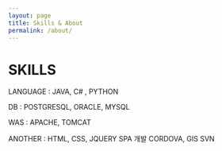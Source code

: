 ```yaml
---
layout: page
title: Skills & About
permalink: /about/
---
```

<div>
<h1>SKILLS</h1>

LANGUAGE : JAVA, C# , PYTHON

DB : POSTGRESQL, ORACLE, MYSQL

WAS : APACHE, TOMCAT

ANOTHER : HTML, CSS, JQUERY SPA 개발
          CORDOVA, GIS
          SVN
</div>

<!--
Sleek is a modern Jekyll theme focused on speed performance & SEO best practices. You can find out more info about customizing your Jekyll theme, as well as basic Jekyll usage documentation at [jekyllrb.com](http://jekyllrb.com/) or simply read the guide on how to [get started](/getting-started)

You can find the source code for the Jekyll new theme at:
[sleek](https://github.com/janczizikow/sleek)

You can find the source code for Jekyll at
[jekyll](https://github.com/jekyll/jekyll)
-->